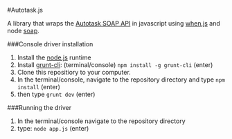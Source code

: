 #Autotask.js

A library that wraps the [Autotask SOAP API](https://www.autotask.net/help/content/Userguides/T_WebServicesAPIv1_5.pdf) in javascript using [when.js](https://github.com/cujojs/when) and node [soap](https://www.npmjs.org/package/soap). 

###Console driver installation

1. Install the [node.js](http://nodejs.org/) runtime
1. Install [grunt-cli](http://gruntjs.com/getting-started): (terminal/console) `npm install -g grunt-cli` (enter)
1. Clone this repositiory to your computer. 
1. In the terminal/console, navigate to the repository directory and type `npm install` (enter)
1. then type `grunt dev` (enter)

###Running the driver

1. In the terminal/console navigate to the repository directory 
1. type: `node app.js` (enter)